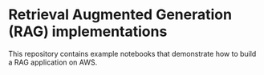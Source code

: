 # Retrieval Augmented Generation (RAG) implementations
This repository contains example notebooks that demonstrate how to build a RAG application on AWS.